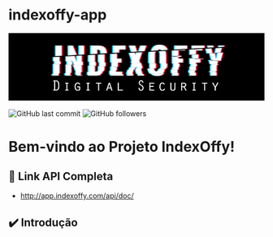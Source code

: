 # indexoffy-app

<a href ="#" target="_blank"><img src="docs/indexoffy_api.jpg"></a>

![GitHub last commit](https://img.shields.io/github/last-commit/IndexOffy/indexoffy-app)
![GitHub followers](https://img.shields.io/github/followers/IndexOffy?label=Cake%20ERP&style=social)

# Bem-vindo ao Projeto IndexOffy!

## 🚀 Link API Completa
- http://app.indexoffy.com/api/doc/

## ✔️ Introdução
